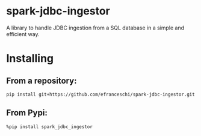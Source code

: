# spark-jdbc-ingestor
A library to handle JDBC ingestion from a SQL database in a simple and efficient way.

# Installing

## From a repository:
```
pip install git+https://github.com/efranceschi/spark-jdbc-ingestor.git
```

## From Pypi:
```
%pip install spark_jdbc_ingestor
```
